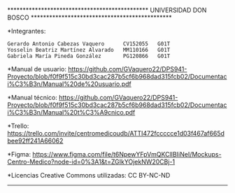 ********************************************** UNIVERSIDAD DON BOSCO **********************************************

*Integrantes: 

	Gerardo Antonio Cabezas Vaquero      CV152055   G01T
	Yosselin Beatriz Martínez Alvarado   MM110166   G01T
	Gabriela María Pineda González       PG120866   G01T
*Manual de usuario: https://github.com/GVaquero22/DPS941-Proyecto/blob/f0f9f515c30bd3cac287b5cf6b968dad315fcb02/Documentaci%C3%B3n/Manual%20de%20usuario.pdf

*Manual técnico: https://github.com/GVaquero22/DPS941-Proyecto/blob/f0f9f515c30bd3cac287b5cf6b968dad315fcb02/Documentaci%C3%B3n/Manual%20t%C3%A9cnico.pdf

*Trello: https://trello.com/invite/centromedicoudb/ATTI472fccccce1d03f467af665dbee92ff241A66062

*Figma: https://www.figma.com/file/t6NpewYFpVmQKClIBIiNeI/Mockups-Centro-Medico?node-id=0%3A1&t=ZGIkYOjekNW20CBj-1

*Licencias Creative Commons utilizadas: CC BY-NC-ND 

*******************************************************************************************************************
